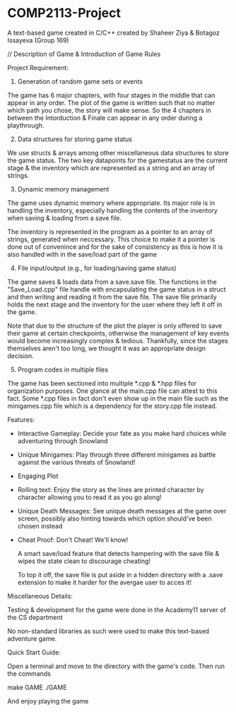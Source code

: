 # COMP2113-Project
A text-based game created in C/C++ created by Shaheer Ziya &amp; Botagoz Issayeva (Group 169)

// Description of Game & Introduction of Game Rules


Project Requirement:

1. Generation of random game sets or events

The game has 6 major chapters, with four stages in the middle that can appear in any order. The plot of the game is written such that no matter which path you chose, the story will make sense. So the 4 chapters in between the Intorduction & Finale can appear in any order during a playthrough.

2. Data structures for storing game status

We use structs & arrays among other miscellaneous data structures to store the game status. The two key datapoints for the gamestatus are the current stage & the inventory which are represented as a string and an array of strings.

3. Dynamic memory management

The game uses dynamic memory where appropriate. Its major role is in handling the inventory, especially handling the contents of the inventory when saving & loading from a save file.

The inventory is represented in the program as a pointer to an array of strings, generated when neccessary. This choice to make it a pointer is done out of convenince and for the sake of consistency as this is how it is also handled with in the save/load part of the game

4. File input/output (e.g., for loading/saving game status)

The game saves & loads data from a save.save file. The functions in the "Save_Load.cpp" file handle with encapsulating the game status in a struct and then writing and reading it from the save file. The save file primarily holds the next stage and the inventory for the user where they left it off in the game.

Note that due to the structure of the plot the player is only offered to save their game at certain checkpoints, otherwise the management of key events would become increasingly complex & tedious. Thankfully, since the stages themselves aren't too long, we thought it was an appropriate design decision.

5. Program codes in multiple files

The game has been sectioned into multiple *.cpp & *.hpp files for organization purposes. One glance at the main.cpp file can attest to this fact. Some *.cpp files in fact don't even show up in the main file such as the minigames.cpp file which is a dependency for the story.cpp file instead.

Features:

- Interactive Gameplay:
  Decide your fate as you make hard choices while adventuring through Snowland
- Unique Minigames:
  Play through three different minigames as battle against the various threats of Snowland!
- Engaging Plot
- Rolling text:
  Enjoy the story as the lines are printed character by character allowing you to read it as you go along!
- Unique Death Messages:
  See unique death messages at the game over screen, possibly also hinting towards which option should've been chosen instead
- Cheat Proof:
  Don't Cheat! We'll know!
  
  A smart save/load feature that detects hampering with the save file & wipes the state clean to discourage cheating!
  
  To top it off, the save file is put aside in a hidden directory with a .save extension to make it harder for the avergae user to acces it!


Miscellaneous Details:

Testing & development for the game were done in the Academy11 server of the CS department

No non-standard libraries as such were used to make this text-based adventure game.

Quick Start Guide:

Open a terminal and move to the directory with the game's code. Then run the commands

make GAME
./GAME

And enjoy playing the game